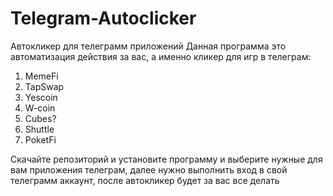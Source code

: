 # Telegram-Autoclicker
Автокликер для телеграмм приложений
Данная программа это автоматизация действия за вас, а именно кликер для игр в телеграм:
1. MemeFi
2. TapSwap
3. Yescoin
4. W-coin
5. Cubes?
6. Shuttle
7. PoketFi

Скачайте репозиторий и установите программу и выберите нужные для вам приложения телеграм, далее нужно выполнить вход в свой телеграмм аккаунт, после автокликер будет за вас все делать
